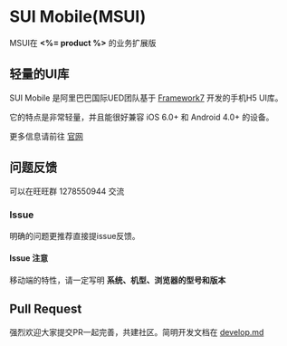 # SUI Mobile(MSUI)

MSUI在 __<%= product %>__ 的业务扩展版

## 轻量的UI库

SUI Mobile 是阿里巴巴国际UED团队基于 [Framework7](http://framework7.taobao.org/) 开发的手机H5 UI库。

它的特点是非常轻量，并且能很好兼容 iOS 6.0+ 和 Android 4.0+  的设备。

更多信息请前往 [官网](http://m.sui.taobao.org/)

## 问题反馈

可以在旺旺群 1278550944 交流

### Issue

明确的问题更推荐直接提issue反馈。

#### Issue 注意

移动端的特性，请一定写明 __系统、机型、浏览器的型号和版本__

## Pull Request

强烈欢迎大家提交PR一起完善，共建社区。简明开发文档在 [develop.md](https://github.com/sdc-alibaba/SUI-Mobile/blob/dev/develop.md)
